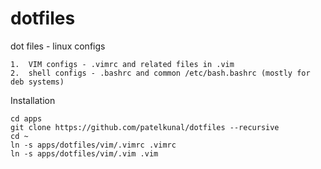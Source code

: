 dotfiles
========

dot files - linux configs

	1.	VIM configs - .vimrc and related files in .vim
	2.	shell configs - .bashrc and common /etc/bash.bashrc (mostly for deb systems)

Installation

	cd apps
	git clone https://github.com/patelkunal/dotfiles --recursive
	cd ~
	ln -s apps/dotfiles/vim/.vimrc .vimrc
	ln -s apps/dotfiles/vim/.vim .vim
	
